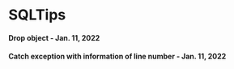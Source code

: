 # SQLTips

#### Drop object - Jan. 11, 2022
#### Catch exception with information of line number - Jan. 11, 2022
